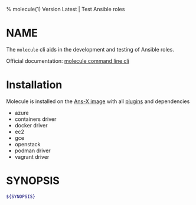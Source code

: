 % molecule(1) Version Latest | Test Ansible roles
# NAME

The `molecule` cli aids in the development and testing of Ansible roles.

Official documentation: [molecule command line cli](https://ansible.readthedocs.io/projects/molecule/usage/)

# Installation

Molecule is installed on the [Ans-X image](../ans-x-docker-image.md) with all [plugins](https://github.com/ansible-community/molecule-plugins) and dependencies

* azure
* containers driver
* docker driver
* ec2
* gce
* openstack
* podman driver
* vagrant driver

# SYNOPSIS

```bash
${SYNOPSIS}
```